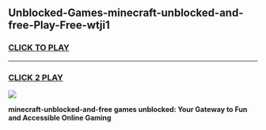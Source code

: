 
## Unblocked-Games-minecraft-unblocked-and-free-Play-Free-wtji1
<h3>
<a href="https://premium76.site?title=minecraft-unblocked-and-free&ref=21A">CLICK TO PLAY</a></h3>
<hr>

<h3>
<a href="https://premium76.site?title=minecraft-unblocked-and-free&ref=21A">CLICK 2 PLAY</a>
  
</h3>

<a href="https://premium76.site?title=minecraft-unblocked-and-free&ref=21A"><img src="https://clearcache.store/games.png"></a>


**minecraft-unblocked-and-free games unblocked: Your Gateway to Fun and Accessible Online Gaming**
